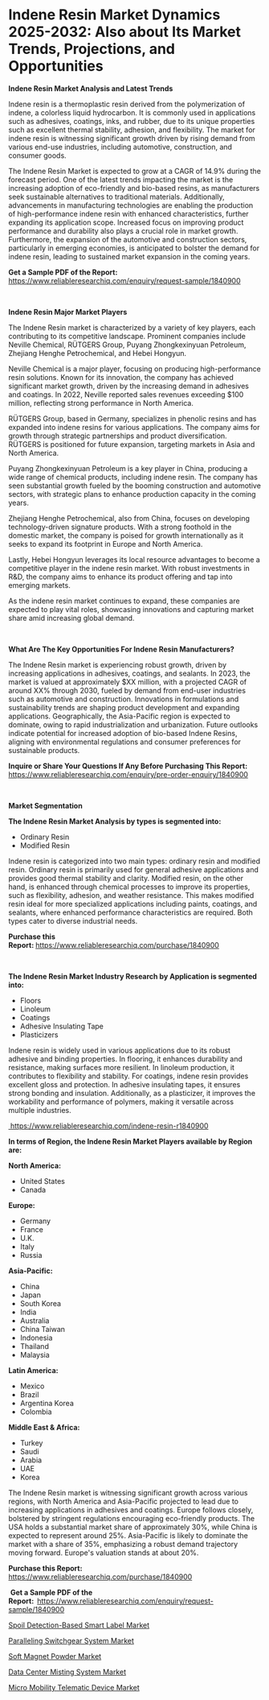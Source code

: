 <p><h1>Indene Resin Market Dynamics 2025-2032: Also about Its Market Trends, Projections, and Opportunities</h1></p><p><strong>Indene Resin Market Analysis and Latest Trends</strong></p>
<p><p>Indene resin is a thermoplastic resin derived from the polymerization of indene, a colorless liquid hydrocarbon. It is commonly used in applications such as adhesives, coatings, inks, and rubber, due to its unique properties such as excellent thermal stability, adhesion, and flexibility. The market for indene resin is witnessing significant growth driven by rising demand from various end-use industries, including automotive, construction, and consumer goods. </p><p>The Indene Resin Market is expected to grow at a CAGR of 14.9% during the forecast period. One of the latest trends impacting the market is the increasing adoption of eco-friendly and bio-based resins, as manufacturers seek sustainable alternatives to traditional materials. Additionally, advancements in manufacturing technologies are enabling the production of high-performance indene resin with enhanced characteristics, further expanding its application scope. Increased focus on improving product performance and durability also plays a crucial role in market growth. Furthermore, the expansion of the automotive and construction sectors, particularly in emerging economies, is anticipated to bolster the demand for indene resin, leading to sustained market expansion in the coming years.</p></p>
<p><strong>Get a Sample PDF of the Report:&nbsp;</strong> <a href="https://www.reliableresearchiq.com/enquiry/request-sample/1840900?utm_campaign=1159&utm_medium=2&utm_source=Github&utm_content=ia&utm_term=03042025&utm_id=indene-resin">https://www.reliableresearchiq.com/enquiry/request-sample/1840900</a></p>
<p>&nbsp;</p>
<p><strong>Indene Resin Major Market Players</strong></p>
<p><p>The Indene Resin market is characterized by a variety of key players, each contributing to its competitive landscape. Prominent companies include Neville Chemical, RÜTGERS Group, Puyang Zhongkexinyuan Petroleum, Zhejiang Henghe Petrochemical, and Hebei Hongyun.</p><p>Neville Chemical is a major player, focusing on producing high-performance resin solutions. Known for its innovation, the company has achieved significant market growth, driven by the increasing demand in adhesives and coatings. In 2022, Neville reported sales revenues exceeding $100 million, reflecting strong performance in North America.</p><p>RÜTGERS Group, based in Germany, specializes in phenolic resins and has expanded into indene resins for various applications. The company aims for growth through strategic partnerships and product diversification. RÜTGERS is positioned for future expansion, targeting markets in Asia and North America.</p><p>Puyang Zhongkexinyuan Petroleum is a key player in China, producing a wide range of chemical products, including indene resin. The company has seen substantial growth fueled by the booming construction and automotive sectors, with strategic plans to enhance production capacity in the coming years.</p><p>Zhejiang Henghe Petrochemical, also from China, focuses on developing technology-driven signature products. With a strong foothold in the domestic market, the company is poised for growth internationally as it seeks to expand its footprint in Europe and North America.</p><p>Lastly, Hebei Hongyun leverages its local resource advantages to become a competitive player in the indene resin market. With robust investments in R&D, the company aims to enhance its product offering and tap into emerging markets.</p><p>As the indene resin market continues to expand, these companies are expected to play vital roles, showcasing innovations and capturing market share amid increasing global demand.</p></p>
<p>&nbsp;</p>
<p><strong>What Are The Key Opportunities For Indene Resin Manufacturers?</strong></p>
<p><p>The Indene Resin market is experiencing robust growth, driven by increasing applications in adhesives, coatings, and sealants. In 2023, the market is valued at approximately $XX million, with a projected CAGR of around XX% through 2030, fueled by demand from end-user industries such as automotive and construction. Innovations in formulations and sustainability trends are shaping product development and expanding applications. Geographically, the Asia-Pacific region is expected to dominate, owing to rapid industrialization and urbanization. Future outlooks indicate potential for increased adoption of bio-based Indene Resins, aligning with environmental regulations and consumer preferences for sustainable products.</p></p>
<p><strong>Inquire or Share Your Questions If Any Before Purchasing This Report:</strong> <a href="https://www.reliableresearchiq.com/enquiry/pre-order-enquiry/1840900?utm_campaign=1159&utm_medium=2&utm_source=Github&utm_content=ia&utm_term=03042025&utm_id=indene-resin">https://www.reliableresearchiq.com/enquiry/pre-order-enquiry/1840900</a></p>
<p>&nbsp;</p>
<p><strong>Market Segmentation</strong></p>
<p><strong>The Indene Resin Market Analysis by types is segmented into:</strong></p>
<p><ul><li>Ordinary Resin</li><li>Modified Resin</li></ul></p>
<p><p>Indene resin is categorized into two main types: ordinary resin and modified resin. Ordinary resin is primarily used for general adhesive applications and provides good thermal stability and clarity. Modified resin, on the other hand, is enhanced through chemical processes to improve its properties, such as flexibility, adhesion, and weather resistance. This makes modified resin ideal for more specialized applications including paints, coatings, and sealants, where enhanced performance characteristics are required. Both types cater to diverse industrial needs.</p></p>
<p><strong>Purchase this Report:&nbsp;</strong><a href="https://www.reliableresearchiq.com/purchase/1840900?utm_campaign=1159&utm_medium=2&utm_source=Github&utm_content=ia&utm_term=03042025&utm_id=indene-resin">https://www.reliableresearchiq.com/purchase/1840900</a></p>
<p>&nbsp;</p>
<p><strong>The Indene Resin Market Industry Research by Application is segmented into:</strong></p>
<p><ul><li>Floors</li><li>Linoleum</li><li>Coatings</li><li>Adhesive Insulating Tape</li><li>Plasticizers</li></ul></p>
<p><p>Indene resin is widely used in various applications due to its robust adhesive and binding properties. In flooring, it enhances durability and resistance, making surfaces more resilient. In linoleum production, it contributes to flexibility and stability. For coatings, indene resin provides excellent gloss and protection. In adhesive insulating tapes, it ensures strong bonding and insulation. Additionally, as a plasticizer, it improves the workability and performance of polymers, making it versatile across multiple industries.</p></p>
<p><a href="https://www.reliableresearchiq.com/indene-resin-r1840900?utm_campaign=1159&utm_medium=2&utm_source=Github&utm_content=ia&utm_term=03042025&utm_id=indene-resin">&nbsp;https://www.reliableresearchiq.com/indene-resin-r1840900</a></p>
<p><strong>In terms of Region, the Indene Resin Market Players available by Region are:</strong></p>
<p>
    <p> <strong> North America: </strong>
        <ul>
            <li>United States</li>
            <li>Canada</li>
        </ul>
        </p> 
    <p> <strong> Europe: </strong>
        <ul>
            <li>Germany</li>
            <li>France</li>
            <li>U.K.</li>
            <li>Italy</li>
            <li>Russia</li>
        </ul>
        </p> 
    <p> <strong> Asia-Pacific: </strong>
        <ul>
            <li>China</li>
            <li>Japan</li>
            <li>South Korea</li>
            <li>India</li>
            <li>Australia</li>
            <li>China Taiwan</li>
            <li>Indonesia</li>
            <li>Thailand</li>
            <li>Malaysia</li>
        </ul>
        </p> 
    <p> <strong> Latin America: </strong>
        <ul>
            <li>Mexico</li>
            <li>Brazil</li>
            <li>Argentina Korea</li>
            <li>Colombia</li>
        </ul>
        </p> 
    <p> <strong> Middle East & Africa: </strong>
        <ul>
            <li>Turkey</li>
            <li>Saudi</li>
            <li>Arabia</li>
            <li>UAE</li>
            <li>Korea</li>
        </ul>
    </p>
    </p>
<p><p>The Indene Resin market is witnessing significant growth across various regions, with North America and Asia-Pacific projected to lead due to increasing applications in adhesives and coatings. Europe follows closely, bolstered by stringent regulations encouraging eco-friendly products. The USA holds a substantial market share of approximately 30%, while China is expected to represent around 25%. Asia-Pacific is likely to dominate the market with a share of 35%, emphasizing a robust demand trajectory moving forward. Europe's valuation stands at about 20%.</p></p>
<p><strong>Purchase this Report: </strong><a href="https://www.reliableresearchiq.com/purchase/1840900?utm_campaign=1159&utm_medium=2&utm_source=Github&utm_content=ia&utm_term=03042025&utm_id=indene-resin">https://www.reliableresearchiq.com/purchase/1840900</a></p>
<p>&nbsp;<strong>Get a Sample PDF of the Report:&nbsp;&nbsp;</strong><a href="https://www.reliableresearchiq.com/enquiry/request-sample/1840900?utm_campaign=1159&utm_medium=2&utm_source=Github&utm_content=ia&utm_term=03042025&utm_id=indene-resin">https://www.reliableresearchiq.com/enquiry/request-sample/1840900</a></p>
<p><strong></strong></p>
<p><p><a href="https://github.com/tamerlgwilt/Market-Research-Report-List-1/blob/main/spoil-detection-based-smart-label-market.md?utm_campaign=1159&utm_medium=2&utm_source=Github&utm_content=ia&utm_term=03042025&utm_id=indene-resin">Spoil Detection-Based Smart Label Market</a></p><p><a href="https://www.linkedin.com/pulse/global-paralleling-switchgear-system-market-research-report-e7i8e?utm_campaign=1159&utm_medium=2&utm_source=Github&utm_content=ia&utm_term=03042025&utm_id=indene-resin">Paralleling Switchgear System Market</a></p><p><a href="https://github.com/gorbaicodaro/Market-Research-Report-List-1/blob/main/soft-magnet-powder-market.md?utm_campaign=1159&utm_medium=2&utm_source=Github&utm_content=ia&utm_term=03042025&utm_id=indene-resin">Soft Magnet Powder Market</a></p><p><a href="https://www.linkedin.com/pulse/data-center-misting-system-market-global-share-ranking-oaqbf?utm_campaign=1159&utm_medium=2&utm_source=Github&utm_content=ia&utm_term=03042025&utm_id=indene-resin">Data Center Misting System Market</a></p><p><a href="https://www.linkedin.com/pulse/anticipated-cagr-48-micro-mobility-telematic-device-market-2cxqe?utm_campaign=1159&utm_medium=2&utm_source=Github&utm_content=ia&utm_term=03042025&utm_id=indene-resin">Micro Mobility Telematic Device Market</a></p></p>